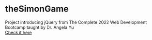 # theSimonGame  
Project introducing jQuery from The Complete 2022 Web Development Bootcamp taught by Dr. Angela Yu    
[Check it here](https://hilylove.github.io/theSimonGame/)  
